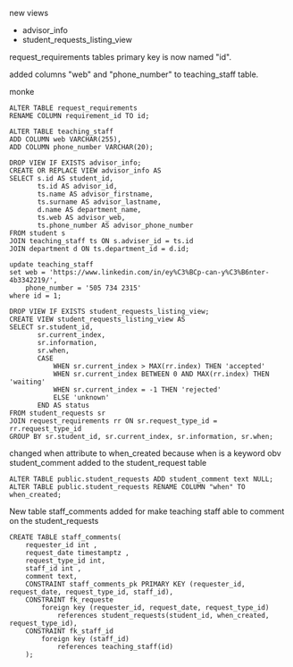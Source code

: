 new views
  - advisor_info
  - student_requests_listing_view

request_requirements tables primary key is now named "id".

added columns "web" and "phone_number" to teaching_staff table.

monke
```
ALTER TABLE request_requirements
RENAME COLUMN requirement_id TO id;

ALTER TABLE teaching_staff
ADD COLUMN web VARCHAR(255),
ADD COLUMN phone_number VARCHAR(20);

DROP VIEW IF EXISTS advisor_info;
CREATE OR REPLACE VIEW advisor_info AS
SELECT s.id AS student_id,
       ts.id AS advisor_id,
       ts.name AS advisor_firstname,
       ts.surname AS advisor_lastname,
       d.name AS department_name,
       ts.web AS advisor_web,
       ts.phone_number AS advisor_phone_number
FROM student s
JOIN teaching_staff ts ON s.adviser_id = ts.id
JOIN department d ON ts.department_id = d.id;

update teaching_staff
set web = 'https://www.linkedin.com/in/ey%C3%BCp-can-y%C3%B6nter-4b3342219/',
	phone_number = '505 734 2315'
where id = 1;

DROP VIEW IF EXISTS student_requests_listing_view;
CREATE VIEW student_requests_listing_view AS
SELECT sr.student_id,
       sr.current_index,
       sr.information,
       sr.when,
       CASE
           WHEN sr.current_index > MAX(rr.index) THEN 'accepted'
           WHEN sr.current_index BETWEEN 0 AND MAX(rr.index) THEN 'waiting'
           WHEN sr.current_index = -1 THEN 'rejected'
           ELSE 'unknown'
       END AS status
FROM student_requests sr
JOIN request_requirements rr ON sr.request_type_id = rr.request_type_id
GROUP BY sr.student_id, sr.current_index, sr.information, sr.when;

```


changed when attribute to when_created because when is a keyword obv
student_comment added to the student_request table
```
ALTER TABLE public.student_requests ADD student_comment text NULL;
ALTER TABLE public.student_requests RENAME COLUMN "when" TO when_created;

```


New table staff_comments added for make teaching staff able to comment on the student_requests
```
CREATE TABLE staff_comments(
	requester_id int ,
	request_date timestamptz ,
	request_type_id int,
	staff_id int ,
	comment text,
	CONSTRAINT staff_comments_pk PRIMARY KEY (requester_id, request_date, request_type_id, staff_id),
	CONSTRAINT fk_requeste
		foreign key (requester_id, request_date, request_type_id)
			references student_requests(student_id, when_created, request_type_id),
	CONSTRAINT fk_staff_id
		foreign key (staff_id)
			references teaching_staff(id)
	);	

```

